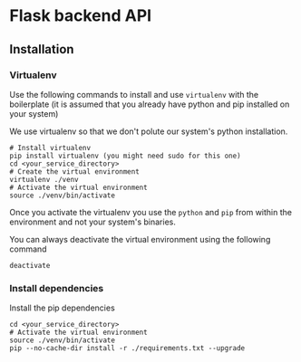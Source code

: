 # Flask backend API

## Installation

### Virtualenv

Use the following commands to install and use `virtualenv` with the boilerplate (it is assumed that you already have python and pip installed on your system)

We use virtualenv so that we don't polute our system's python installation.

```
# Install virtualenv
pip install virtualenv (you might need sudo for this one)
cd <your_service_directory>
# Create the virtual environment
virtualenv ./venv
# Activate the virtual environment
source ./venv/bin/activate
```

Once you activate the virtualenv you use the `python` and `pip` from within the environment and not your system's binaries.

You can always deactivate the virtual environment using the following command
```
deactivate
```

### Install dependencies

Install the pip dependencies
```
cd <your_service_directory>
# Activate the virtual environment
source ./venv/bin/activate
pip --no-cache-dir install -r ./requirements.txt --upgrade
```
